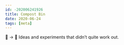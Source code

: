 ```yaml
---
id: -202006241926
title: Compost Bin
date: 2020-06-24
tags: [meta]
---
```

🌹 → 🥀 Ideas and experiments that didn’t quite work out.